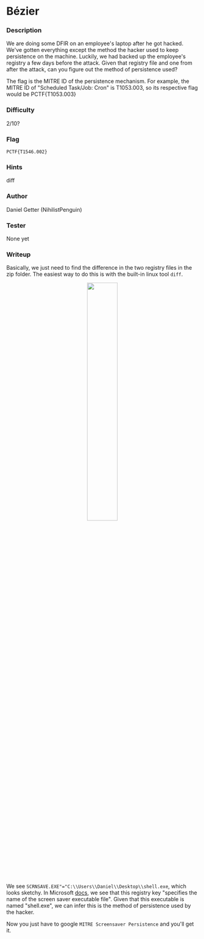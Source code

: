 # Bézier

### Description
We are doing some DFIR on an employee's laptop after he got hacked. We've gotten everything except the method the hacker used to keep persistence on the machine. Luckily, we had backed up the employee's registry a few days before the attack. Given that registry file and one from after the attack, can you figure out the method of persistence used? 

The flag is the MITRE ID of the persistence mechanism. For example, the MITRE ID of "Scheduled Task/Job: Cron" is T1053.003, so its respective flag would be PCTF{T1053.003}

### Difficulty
2/10?

### Flag
`PCTF{T1546.002}`

### Hints
diff

### Author
Daniel Getter (NihilistPenguin)

### Tester
None yet

### Writeup

Basically, we just need to find the difference in the two registry files in the zip folder. The easiest way to do this is with the built-in linux tool `diff`.  

<p align="center"><img src="https://github.com/MasonCompetitiveCyber/PatriotCTF-2022/raw/main/writeup-images/screensaver.png" width=40%  height=40%></p>

We see `SCRNSAVE.EXE"="C:\\Users\\Daniel\\Desktop\\shell.exe`, which looks sketchy. In Microsoft [docs](https://docs.microsoft.com/en-us/windows/win32/devnotes/scrnsave-exe), we see that this registry key "specifies the name of the screen saver executable file". Given that this executable is named "shell.exe", we can infer this is the method of persistence used by the hacker.

Now you just have to google `MITRE Screensaver Persistence` and you'll get it.